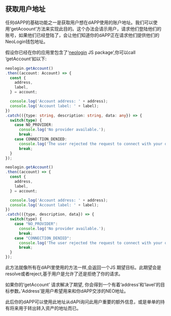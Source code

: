 ## 获取用户地址

任何dAPP的基础功能之一是获取用户想在dAPP使用的账户地址。我们可以使用‘getAcoount’方法来实现此目的。这个办法会请示用户，请求他们登陆他们的账号，如果他们已经登陆了，会让他们知道你的dAPP正在请求他们提供他们的NeoLogin钱包地址。

假设你已经在你的应用里包含了‘[neologin](/api/#installation) JS package’,你可以call ‘getAccount’如以下:

```typescript
neologin.getAccount()
.then((account: Account) => {
  const {
    address,
    label,
  } = account;

  console.log('Account address: ' + address);
  console.log('Account label: ' + label);
})
.catch(({type: string, description: string, data: any}) => {
  switch(type) {
    case NO_PROVIDER:
      console.log('No provider available.');
      break;
    case CONNECTION_DENIED:
      console.log('The user rejected the request to connect with your dApp');
      break;
  }
});
```
```javascript
neologin.getAccount()
.then((account) => {
  const {
    address,
    label,
  } = account;

  console.log('Account address: ' + address);
  console.log('Account label: ' + label);
})
.catch(({type, description, data}) => {
  switch(type) {
    case "NO_PROVIDER":
      console.log('No provider available.');
      break;
    case "CONNECTION_DENIED":
      console.log('The user rejected the request to connect with your dApp');
      break;
  }
});
```

此方法就像所有在dAPI里使用的方法一样,会返回一个JS 期望目标。此期望会是resolve或者reject,基于用户是允许了还是拒绝了你的请求。

如果你的‘getAccount’ 请求解决了期望, 你会得到一个有着‘address’和’lavel’的目标参数。’Address’是用户希望用来和你dAPP交涉的NEO地址。

此后你的dAPP可以使用此地址从dAPI询问此用户重要的额外信息，或是单单的持有将来用于转出转入资产的地址而已。
